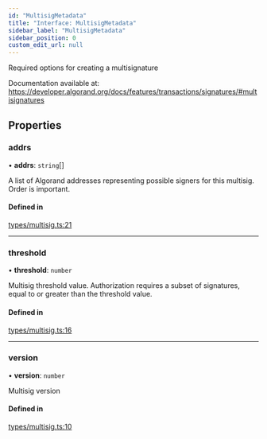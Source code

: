 ```yaml
---
id: "MultisigMetadata"
title: "Interface: MultisigMetadata"
sidebar_label: "MultisigMetadata"
sidebar_position: 0
custom_edit_url: null
---
```


Required options for creating a multisignature

Documentation available at: https://developer.algorand.org/docs/features/transactions/signatures/#multisignatures

## Properties

### addrs

• **addrs**: `string`[]

A list of Algorand addresses representing possible signers for this multisig. Order is important.

#### Defined in

[types/multisig.ts:21](https://github.com/joe-p/js-algorand-sdk/blob/6a3021f/src/types/multisig.ts#L21)

___

### threshold

• **threshold**: `number`

Multisig threshold value. Authorization requires a subset of signatures,
equal to or greater than the threshold value.

#### Defined in

[types/multisig.ts:16](https://github.com/joe-p/js-algorand-sdk/blob/6a3021f/src/types/multisig.ts#L16)

___

### version

• **version**: `number`

Multisig version

#### Defined in

[types/multisig.ts:10](https://github.com/joe-p/js-algorand-sdk/blob/6a3021f/src/types/multisig.ts#L10)
